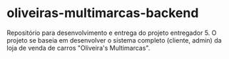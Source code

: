 # oliveiras-multimarcas-backend
Repositório para desenvolvimento e entrega do projeto entregador 5. O projeto se baseia em desenvolver o sistema completo (cliente, admin) da loja de venda de carros "Oliveira's Multimarcas".
